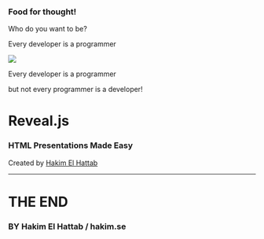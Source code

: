### Food for thought!

Who do you want to be?



Every developer is a programmer

![](rhaeckl.github.io/images/100002010000036F0000036F56B59D3271F0FCE0.png)



Every developer is a programmer

but not every programmer is a developer! <!-- .element: class="fragment" data-fragment-index="1" -->



# Reveal.js
### HTML Presentations Made Easy

Created by [Hakim El Hattab][hakim]



---



# THE END
### BY Hakim El Hattab / hakim.se

[hakim]: http://hakim.se